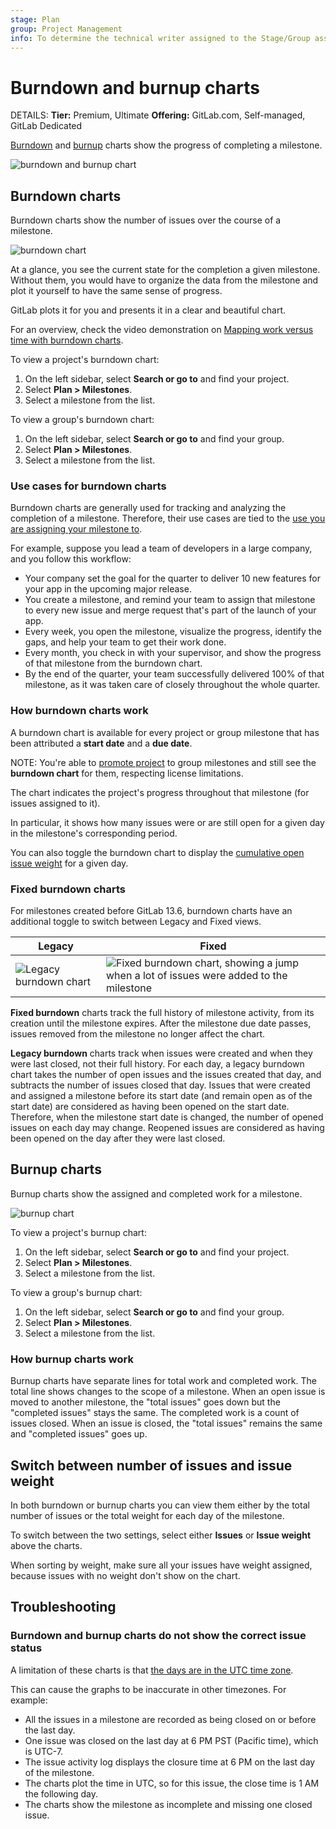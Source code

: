 ```yaml
---
stage: Plan
group: Project Management
info: To determine the technical writer assigned to the Stage/Group associated with this page, see https://handbook.gitlab.com/handbook/product/ux/technical-writing/#assignments
---
```


# Burndown and burnup charts

DETAILS:
**Tier:** Premium, Ultimate
**Offering:** GitLab.com, Self-managed, GitLab Dedicated

[Burndown](#burndown-charts) and [burnup](#burnup-charts) charts show the progress of completing a milestone.

![burndown and burnup chart](img/burndown_and_burnup_charts_v15_3.png)

## Burndown charts

Burndown charts show the number of issues over the course of a milestone.

![burndown chart](img/burndown_chart_v15_3.png)

At a glance, you see the current state for the completion a given milestone.
Without them, you would have to organize the data from the milestone and plot it
yourself to have the same sense of progress.

GitLab plots it for you and presents it in a clear and beautiful chart.

<i class="fa fa-youtube-play youtube" aria-hidden="true"></i>
For an overview, check the video demonstration on [Mapping work versus time with burndown charts](https://www.youtube.com/watch?v=zJU2MuRChzs).

To view a project's burndown chart:

1. On the left sidebar, select **Search or go to** and find your project.
1. Select **Plan > Milestones**.
1. Select a milestone from the list.

To view a group's burndown chart:

1. On the left sidebar, select **Search or go to** and find your group.
1. Select **Plan > Milestones**.
1. Select a milestone from the list.

### Use cases for burndown charts

Burndown charts are generally used for tracking and analyzing the completion of
a milestone. Therefore, their use cases are tied to the
[use you are assigning your milestone to](index.md).

For example, suppose you lead a team of developers in a large company,
and you follow this workflow:

- Your company set the goal for the quarter to deliver 10 new features for your app
  in the upcoming major release.
- You create a milestone, and remind your team to assign that milestone to every new issue
  and merge request that's part of the launch of your app.
- Every week, you open the milestone, visualize the progress, identify the gaps,
  and help your team to get their work done.
- Every month, you check in with your supervisor, and show the progress of that milestone
  from the burndown chart.
- By the end of the quarter, your team successfully delivered 100% of that milestone, as
  it was taken care of closely throughout the whole quarter.

### How burndown charts work

A burndown chart is available for every project or group milestone that has been attributed a **start
date** and a **due date**.

NOTE:
You're able to [promote project](index.md#promote-a-project-milestone-to-a-group-milestone) to group milestones and still see the **burndown chart** for them, respecting license limitations.

The chart indicates the project's progress throughout that milestone (for issues assigned to it).

In particular, it shows how many issues were or are still open for a given day in the
milestone's corresponding period.

You can also toggle the burndown chart to display the
[cumulative open issue weight](#switch-between-number-of-issues-and-issue-weight) for a given day.

### Fixed burndown charts

For milestones created before GitLab 13.6, burndown charts have an additional toggle to
switch between Legacy and Fixed views.

| Legacy | Fixed |
| ----- | ----- |
| ![Legacy burndown chart](img/burndown_chart_legacy_v13_6.png) | ![Fixed burndown chart, showing a jump when a lot of issues were added to the milestone](img/burndown_chart_fixed_v13_6.png) |

**Fixed burndown** charts track the full history of milestone activity, from its creation until the
milestone expires. After the milestone due date passes, issues removed from the milestone no longer
affect the chart.

**Legacy burndown** charts track when issues were created and when they were last closed, not their
full history. For each day, a legacy burndown chart takes the number of open issues and the issues
created that day, and subtracts the number of issues closed that day.
Issues that were created and assigned a milestone before its start date (and remain open as of the
start date) are considered as having been opened on the start date.
Therefore, when the milestone start date is changed, the number of opened issues on each day may
change.
Reopened issues are considered as having been opened on the day after they were last closed.

## Burnup charts

Burnup charts show the assigned and completed work for a milestone.

![burnup chart](img/burnup_chart_v15_3.png)

To view a project's burnup chart:

1. On the left sidebar, select **Search or go to** and find your project.
1. Select **Plan > Milestones**.
1. Select a milestone from the list.

To view a group's burnup chart:

1. On the left sidebar, select **Search or go to** and find your group.
1. Select **Plan > Milestones**.
1. Select a milestone from the list.

### How burnup charts work

Burnup charts have separate lines for total work and completed work. The total line
shows changes to the scope of a milestone. When an open issue is moved to another
milestone, the "total issues" goes down but the "completed issues" stays the same.
The completed work is a count of issues closed. When an issue is closed, the "total
issues" remains the same and "completed issues" goes up.

## Switch between number of issues and issue weight

In both burndown or burnup charts you can view them
either by the total number of issues
or the total weight for each day of the milestone.

To switch between the two settings, select either **Issues** or **Issue weight** above the charts.

When sorting by weight, make sure all your issues
have weight assigned, because issues with no weight don't show on the chart.

## Troubleshooting

### Burndown and burnup charts do not show the correct issue status

A limitation of these charts is that [the days are in the UTC time zone](https://gitlab.com/gitlab-org/gitlab/-/issues/267967).

This can cause the graphs to be inaccurate in other timezones. For example:

- All the issues in a milestone are recorded as being closed on or before the last day.
- One issue was closed on the last day at 6 PM PST (Pacific time), which is UTC-7.
- The issue activity log displays the closure time at 6 PM on the last day of the milestone.
- The charts plot the time in UTC, so for this issue, the close time is 1 AM the following day.
- The charts show the milestone as incomplete and missing one closed issue.
